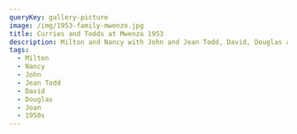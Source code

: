 ```yaml
---
queryKey: gallery-picture
image: /img/1953-family-mwenzo.jpg
title: Curries and Todds at Mwenzo 1953
description: Milton and Nancy with John and Jean Todd, David, Douglas and Joan
tags:
  - Milton
  - Nancy
  - John
  - Jean Todd
  - David
  - Douglas
  - Joan
  - 1950s
---
```

